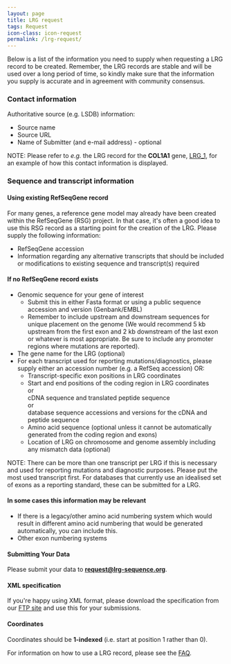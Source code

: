 ```yaml
---
layout: page
title: LRG request
tags: Request
icon-class: icon-request
permalink: /lrg-request/
---
```


Below is a list of the information you need to supply when requesting a LRG record to be created. Remember, the LRG records are stable and will be used over a long period of time, so kindly make sure that the information you supply is accurate and in agreement with community consensus. 

### Contact information

Authoritative source (e.g. LSDB) information:

* Source name
* Source URL
* Name of Submitter (and e-mail address) - optional

<span class="warning">NOTE:</span> Please refer to *e.g.* the LRG record for the **COL1A1** gene, [LRG_1](http://ftp.ebi.ac.uk/pub/databases/lrgex/LRG_1.xml), for an example of how this contact information is displayed.


### Sequence and transcript information


#### Using existing RefSeqGene record

For many genes, a reference gene model may already have been created within the RefSeqGene (RSG) project. In that case, it's often a good idea to use this RSG record as a starting point for the creation of the LRG. Please supply the following information:

* RefSeqGene accession
* Information regarding any alternative transcripts that should be included or modifications to existing sequence and transcript(s) required


#### If no RefSeqGene record exists

* Genomic sequence for your gene of interest
  * Submit this in either Fasta format or using a public sequence accession and version (Genbank/EMBL)
  * Remember to include upstream and downstream sequences for unique placement on the genome (We would recommend 5 kb upstream from the first exon and 2 kb downstream of the last exon or whatever is most appropriate. Be sure to include any promoter regions where mutations are reported).
* The gene name for the LRG (optional)
* For each transcript used for reporting mutations/diagnostics, please supply either an accession number (e.g. a RefSeq accession) OR:
  * Transcript-specific exon positions in LRG coordinates
  * Start and end positions of the coding region in LRG coordinates  
    or  
    cDNA sequence and translated peptide sequence  
    or  
    database sequence accessions and versions for the cDNA and peptide sequence
  * Amino acid sequence (optional unless it cannot be automatically generated from the coding region and exons)
  * Location of LRG on chromosome and genome assembly including any mismatch data (optional)  


<span class="warning">NOTE:</span> There can be more than one transcript per LRG if this is necessary and used for reporting mutations and diagnostic purposes. Please put the most used transcript first.
For databases that currently use an idealised set of exons as a reporting standard, these can be submitted for a LRG.


#### In some cases this information may be relevant

* If there is a legacy/other amino acid numbering system which would result in different amino acid numbering that would be generated automatically, you can include this.
* Other exon numbering systems


#### Submitting Your Data

Please submit your data to **request@lrg-sequence.org**.


#### XML specification

If you're happy using XML format, please download the specification from our [FTP site](http://ftp.ebi.ac.uk/pub/databases/lrgex/) and use this for your submissions.


#### Coordinates

Coordinates should be **1-indexed** (i.e. start at position 1 rather than 0).


For information on how to use a LRG record, please see the [FAQ](/faq).
